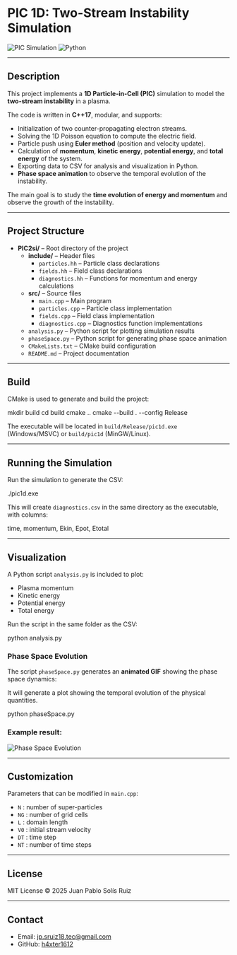 # PIC 1D: Two-Stream Instability Simulation

![PIC Simulation](https://img.shields.io/badge/Language-C++17-blue) ![Python](https://img.shields.io/badge/Visualization-Python-green)

---

## Description

This project implements a **1D Particle-in-Cell (PIC)** simulation to model the **two-stream instability** in a plasma.

The code is written in **C++17**, modular, and supports:

- Initialization of two counter-propagating electron streams.  
- Solving the 1D Poisson equation to compute the electric field.  
- Particle push using **Euler method** (position and velocity update).  
- Calculation of **momentum**, **kinetic energy**, **potential energy**, and **total energy** of the system.  
- Exporting data to CSV for analysis and visualization in Python.
- **Phase space animation** to observe the temporal evolution of the instability.

The main goal is to study the **time evolution of energy and momentum** and observe the growth of the instability.

---

## Project Structure

- **PIC2si/** – Root directory of the project
  - **include/** – Header files
    - `particles.hh` – Particle class declarations
    - `fields.hh` – Field class declarations
    - `diagnostics.hh` – Functions for momentum and energy calculations
  - **src/** – Source files
    - `main.cpp` – Main program
    - `particles.cpp` – Particle class implementation
    - `fields.cpp` – Field class implementation
    - `diagnostics.cpp` – Diagnostics function implementations
  - `analysis.py` – Python script for plotting simulation results
  - `phaseSpace.py` – Python script for generating phase space animation
  - `CMakeLists.txt` – CMake build configuration
  - `README.md` – Project documentation
---

## Build

CMake is used to generate and build the project:

mkdir build
cd build
cmake ..
cmake --build . --config Release


The executable will be located in `build/Release/pic1d.exe` (Windows/MSVC) or `build/pic1d` (MinGW/Linux).  

---

## Running the Simulation

Run the simulation to generate the CSV:

./pic1d.exe


This will create `diagnostics.csv` in the same directory as the executable, with columns:

time, momentum, Ekin, Epot, Etotal


---

## Visualization

A Python script `analysis.py` is included to plot:

- Plasma momentum
- Kinetic energy
- Potential energy
- Total energy

Run the script in the same folder as the CSV:

python analysis.py

### Phase Space Evolution
The script `phaseSpace.py` generates an **animated GIF** showing the phase space dynamics:

It will generate a plot showing the temporal evolution of the physical quantities.

python phaseSpace.py

### Example result:

![Phase Space Evolution](include/phase_space_evolution.gif)

---


## Customization

Parameters that can be modified in `main.cpp`:

- `N` : number of super-particles  
- `NG` : number of grid cells  
- `L` : domain length  
- `V0` : initial stream velocity  
- `DT` : time step  
- `NT` : number of time steps  

---

## License

MIT License © 2025 Juan Pablo Solís Ruiz

---

## Contact

- Email: jp.sruiz18.tec@gmail.com  
- GitHub: [h4xter1612](https://github.com/h4xter1612)


